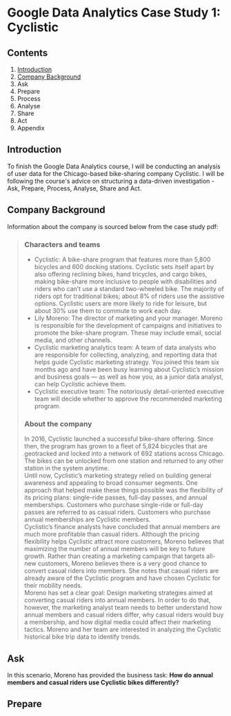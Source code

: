 # Google Data Analytics Case Study 1: Cyclistic

## Contents
1. [Introduction](https://github.com/bennyboy230602/Google-Data-Analytics-Case-Study/blob/main/README.md#introduction)
2. [Company Background](https://github.com/bennyboy230602/Google-Data-Analytics-Case-Study/blob/main/README.md#company-background)
3. Ask
4. Prepare
5. Process
6. Analyse
7. Share
8. Act
9. Appendix

## Introduction
To finish the Google Data Analytics course, I will be conducting an analysis of user data for the Chicago-based bike-sharing company Cyclistic. I will be following the course's advice on structuring a data-driven investigation - Ask, Prepare, Process, Analyse, Share and Act.

## Company Background  
Information about the company is sourced below from the case study pdf:
>### Characters and teams
>* Cyclistic: A bike-share program that features more than 5,800 bicycles and 600 docking stations. Cyclistic sets itself apart
by also offering reclining bikes, hand tricycles, and cargo bikes, making bike-share more inclusive to people with disabilities
and riders who can’t use a standard two-wheeled bike. The majority of riders opt for traditional bikes; about 8% of riders use
the assistive options. Cyclistic users are more likely to ride for leisure, but about 30% use them to commute to work each
day.  
>* Lily Moreno: The director of marketing and your manager. Moreno is responsible for the development of campaigns and
initiatives to promote the bike-share program. These may include email, social media, and other channels.  
>* Cyclistic marketing analytics team: A team of data analysts who are responsible for collecting, analyzing, and reporting
data that helps guide Cyclistic marketing strategy. You joined this team six months ago and have been busy learning about
Cyclistic’s mission and business goals — as well as how you, as a junior data analyst, can help Cyclistic achieve them.  
>* Cyclistic executive team: The notoriously detail-oriented executive team will decide whether to approve the
recommended marketing program.  
>### About the company  
>In 2016, Cyclistic launched a successful bike-share offering. Since then, the program has grown to a fleet of 5,824 bicycles that are
geotracked and locked into a network of 692 stations across Chicago. The bikes can be unlocked from one station and returned to
any other station in the system anytime.  
>Until now, Cyclistic’s marketing strategy relied on building general awareness and appealing to broad consumer segments. One
approach that helped make these things possible was the flexibility of its pricing plans: single-ride passes, full-day passes, and
annual memberships. Customers who purchase single-ride or full-day passes are referred to as casual riders. Customers who
purchase annual memberships are Cyclistic members.  
>Cyclistic’s finance analysts have concluded that annual members are much more profitable than casual riders. Although the pricing
flexibility helps Cyclistic attract more customers, Moreno believes that maximizing the number of annual members will be key to
future growth. Rather than creating a marketing campaign that targets all-new customers, Moreno believes there is a very good
chance to convert casual riders into members. She notes that casual riders are already aware of the Cyclistic program and have
chosen Cyclistic for their mobility needs.  
>Moreno has set a clear goal: Design marketing strategies aimed at converting casual riders into annual members. In order to do
that, however, the marketing analyst team needs to better understand how annual members and casual riders differ, why casual
riders would buy a membership, and how digital media could affect their marketing tactics. Moreno and her team are interested in
analyzing the Cyclistic historical bike trip data to identify trends.

## Ask
In this scenario, Moreno has provided the business task:  **How do annual members and casual riders use Cyclistic bikes differently?**  

## Prepare








